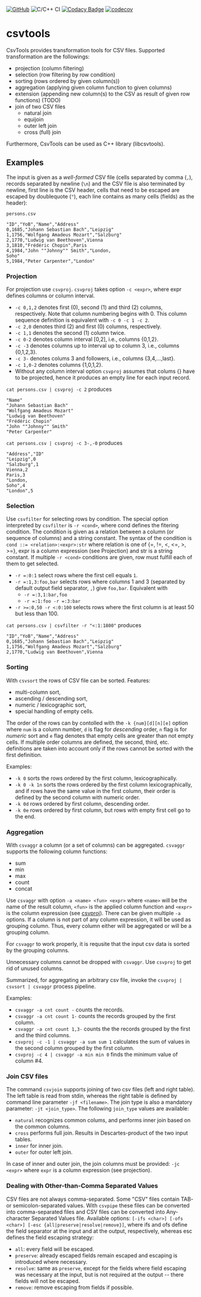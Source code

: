 [![GitHub](https://img.shields.io/github/license/SzigetiJ/csvtools)](LICENSE)
![C/C++ CI](https://github.com/SzigetiJ/csvtools/workflows/C/C++%20CI/badge.svg)
[![Codacy Badge](https://app.codacy.com/project/badge/Grade/bfe062e95e6d427ca609e5fb0d04a91e)](https://www.codacy.com/gh/SzigetiJ/csvtools/dashboard?utm_source=github.com&amp;utm_medium=referral&amp;utm_content=SzigetiJ/csvtools&amp;utm_campaign=Badge_Grade)
[![codecov](https://codecov.io/gh/SzigetiJ/csvtools/branch/master/graph/badge.svg?token=7XZOJJ2DWL)](https://codecov.io/gh/SzigetiJ/csvtools)

csvtools
========

CsvTools provides transformation tools for CSV files. Supported transformation
are the followings:

*   projection (column filtering)
*   selection (row filtering by row condition)
*   sorting (rows ordered by given column(s))
*   aggregation (applying given column function to given columns)
*   extension (appending new column(s) to the CSV as result of given row functions) (TODO)
*   join of two CSV files
    *    natural join
    *    equijoin
    *    outer left join
    *    cross (full) join

Furthermore, CsvTools can be used as C++ library (libcsvtools).

Examples
--------

The input is given as a _well-formed_ CSV file
(cells separated by comma (`,`), records separated by newline (`\n`) and the CSV
file is also terminated by newline, first line is the CSV header,
cells that need to be escaped are escaped by doublequote (`"`),
each line contains as many cells (fields) as the header):

`persons.csv`
```csv
"ID","YoB","Name","Address"
0,1685,"Johann Sebastian Bach","Leipzig"
1,1756,"Wolfgang Amadeus Mozart","Salzburg"
2,1770,"Ludwig van Beethoven",Vienna
3,1810,"Frédéric Chopin",Paris
4,1984,"John ""Johnny"" Smith","London,
Soho"
5,1984,"Peter Carpenter","London"
```

### Projection

For projection use `csvproj`. `csvproj` takes option `-c <expr>`,
where expr defines columns or column interval.

*   `-c 0,1,2` denotes first (0), second (1) and third (2) columns, respectively. Note that column numbering begins with 0. This column sequence definition is equivalent with `-c 0 -c 1 -c 2`.
*   `-c 2,0` denotes third (2) and first (0) columns, respectively.
*   `-c 1,1` denotes the second (1) column twice.
*   `-c 0-2` denotes column interval \[0,2\], i.e., columns {0,1,2}.
*   `-c -3` denotes columns up to interval up to column 3, i.e., columns {0,1,2,3}.
*   `-c 3-` denotes colums 3 and followers, i.e., columns {3,4,...,last}.
*   `-c 1,0-2` denotes columns {1,0,1,2}.
*   Without any column interval option `csvproj` assumes that colums {} have to be projected, hence it produces an empty line for each input record.

`cat persons.csv | csvproj -c 2` produces
```csv
"Name"
"Johann Sebastian Bach"
"Wolfgang Amadeus Mozart"
"Ludwig van Beethoven"
"Frédéric Chopin"
"John ""Johnny"" Smith"
"Peter Carpenter"
```

`cat persons.csv | csvproj -c 3-,-0` produces
```csv
"Address","ID"
"Leipzig",0
"Salzburg",1
Vienna,2
Paris,3
"London,
Soho",4
"London",5
```

### Selection

Use `csvfilter` for selecting rows by condition. The special option interpreted
by `csvfilter` is `-r <cond>`, where cond defines the fitering condition.
The condition is given as a relation between a column (or sequence of columns)
and a string constant.
The syntax of the condition is `cond ::= <relation>:<expr>:str` where relation
is one of {=, !=, <, <=, >, >=}, expr is a column expression (see Projection)
and str is a string constant. If multiple `-r <cond>` conditions are given,
row must fulfill each of them to get selected.

*   `-r =:0:1` select rows where the first cell equals `1`.
*   `-r =:1,3:foo,bar` selects rows where columns 1 and 3 (separated by default output field separator, `,`) give `foo,bar`. Equivalent with
    *    `-r =:3,1:bar,foo`
    *    `-r =:1:foo -r =:3:bar`
*   `-r >=:0,50 -r <:0:100` selects rows where the first column is at least 50 but less than 100.

`cat persons.csv | csvfilter -r "<:1:1800"` produces
```csv
"ID","YoB","Name","Address"
0,1685,"Johann Sebastian Bach","Leipzig"
1,1756,"Wolfgang Amadeus Mozart","Salzburg"
2,1770,"Ludwig van Beethoven",Vienna
```

### Sorting

With `csvsort` the rows of CSV file can be sorted. Features:

*   multi-column sort,
*   ascending / descending sort,
*   numeric / lexicographic sort,
*   special handling of empty cells.

The order of the rows can by contolled with the `-k {num}[d][n][e]` option
where `num` is a column number, `d` is flag for _descending_ order, `n` flag is
for _numeric_ sort and `e` flag denotes that empty cells are greater than not empty cells.
If multiple order columns are defined, the second, third, etc. definitions are
taken into account only if the rows cannot be sorted with the first definition.

Examples:

*   `-k 0` sorts the rows ordered by the first column, lexicographically.
*   `-k 0 -k 1n` sorts the rows ordered by the first column lexicographically, and if rows have the same value in the first column, their order is defined by the second column with numeric order.
*   `-k 0d` rows ordered by first column, descending order.
*   `-k 0e` rows ordered by first column, but rows with empty first cell go to the end.

### Aggregation

With `csvaggr` a column (or a set of columns) can be aggregated.
`csvaggr` supports the following column functions:

*   sum
*   min
*   max
*   count
*   concat

Use `csvaggr` with option `-a <name> <fun> <expr>` where `<name>` will be the
name of the result column, `<fun>` is the applied column function
and `<expr>` is the column expression (see [csvproj](#markdown-header-projection)).
There can be given multiple `-a` options. If a column is not part of any column expression,
it will be used as grouping column.
Thus, every column either will be aggregated or will be a grouping column.

For `csvaggr` to work properly, it is requsite that the input csv data is
sorted by the grouping columns. 

Unnecessary columns cannot be dropped with `csvaggr`.
Use `csvproj` to get rid of unused columns.

Summarized, for aggregating an arbitrary csv file, invoke the
`csvproj | csvsort | csvaggr` process pipeline.

Examples:

*   `csvaggr -a cnt count -` counts the records.
*   `csvaggr -a cnt count 1-` counts the records grouped by the first column.
*   `csvaggr -a cnt count 1,3-` counts the the records grouped by the first and the third columns.
*   `csvproj -c -1 | csvaggr -a sum sum 1` calculates the sum of values in the second column grouped by the first column.
*   `csvproj -c 4 | csvaggr -a min min 0` finds the minimum value of column #4.

### Join CSV files

The command `csvjoin` supports joining of two csv files (left and right table).
The left table is read from stdin, whereas the right table is defined by command
line parameter `-jf <filename>`.
The join type is also a mandatory parameter: `-jt <join_type>`.
The following `join_type` values are available:

*   `natural` recognizes common colums, and performs inner join based on the common columns.
*   `cross` performs full join. Results in Descartes-product of the two input tables.
*   `inner` for inner join.
*   `outer` for outer left join.

In case of inner and outer join, the join columns must be provided: `-jc <expr>`
where `expr` is a column expression (see projection).

### Dealing with Other-than-Comma Separated Values

CSV files are not always comma-separated. Some "CSV" files contain TAB- or
semicolon-separated values. With `csvpipe` these files can be converted into
comma-separated files and CSV files can be converted into Any-character Separated Values file.
Available options: `[-ifs <char>] [-ofs <char>] [-esc {all|preserve|resolve|remove}]`,
where ifs and ofs define the field separator at the input and at the output,
respectively, whereas esc defines the field escaping strategy:

*   `all`: every field will be escaped.
*   `preserve`: already escaped fields remain escaped and escaping is introduced where necessary.
*   `resolve`: same as `preserve`, except for the fields where field escaping was necessary at the input, but is not required at the output -- there fields will not be escaped.
*   `remove`: remove escaping from fields if possible.
